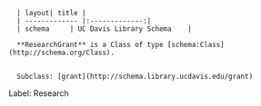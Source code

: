 
      | layout| title |
      | ------------- |:-------------:|
      | schema     | UC Davis Library Schema    |

      **ResearchGrant** is a Class of type [schema:Class](http://schema.org/Class).
      

      Subclass: [grant](http://schema.library.ucdavis.edu/grant)
Label: Research

    